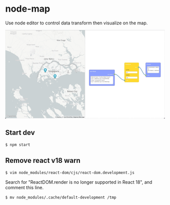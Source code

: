 # node-map

Use node editor to control data transform then visualize on the map.

![](node-map.jpg)

## Start dev

```
$ npm start
```

## Remove react v18 warn

```
$ vim node_modules/react-dom/cjs/react-dom.development.js
```

Search for "ReactDOM.render is no longer supported in React 18", and comment this line.

```
$ mv node_modules/.cache/default-development /tmp
```